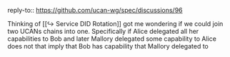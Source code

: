 reply-to:: https://github.com/ucan-wg/spec/discussions/96

Thinking of [[↪️ Service DID Rotation]] got me wondering if we could join two UCANs chains into one. Specifically if Alice delegated all her capabilities to Bob and later Mallory delegated some capability to Alice does not that imply that Bob has capability that Mallory delegated to
